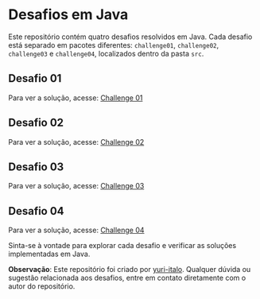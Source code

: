 # Desafios em Java

Este repositório contém quatro desafios resolvidos em Java. Cada desafio está separado em pacotes diferentes: `challenge01`, `challenge02`, `challenge03` e `challenge04`, localizados dentro da pasta `src`.

## Desafio 01

Para ver a solução, acesse: [Challenge 01](https://github.com/yuri-italo/challenges-java/tree/main/src/challenge01)

## Desafio 02

Para ver a solução, acesse: [Challenge 02](https://github.com/yuri-italo/challenges-java/tree/main/src/challenge02)

## Desafio 03

Para ver a solução, acesse: [Challenge 03](https://github.com/yuri-italo/challenges-java/tree/main/src/challenge03)

## Desafio 04

Para ver a solução, acesse: [Challenge 04](https://github.com/yuri-italo/challenges-java/tree/main/src/challenge04)

Sinta-se à vontade para explorar cada desafio e verificar as soluções implementadas em Java.

**Observação**: Este repositório foi criado por [yuri-italo](https://github.com/yuri-italo). Qualquer dúvida ou sugestão relacionada aos desafios, entre em contato diretamente com o autor do repositório.
